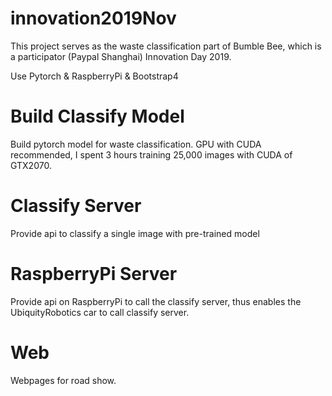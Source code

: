 # innovation2019Nov
This project serves as the waste classification part of Bumble Bee, which is a participator (Paypal Shanghai) Innovation Day 2019.

Use Pytorch & RaspberryPi & Bootstrap4

# Build Classify Model
Build pytorch model for waste classification.
GPU with CUDA recommended, I spent 3 hours training 25,000 images with CUDA of GTX2070.

# Classify Server
Provide api to classify a single image with pre-trained model

# RaspberryPi Server
Provide api on RaspberryPi to call the classify server, thus enables the UbiquityRobotics car to call classify server.

# Web
Webpages for road show.
